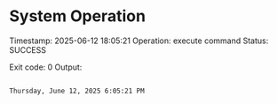 # System Operation
Timestamp: 2025-06-12 18:05:21
Operation: execute command
Status: SUCCESS

Exit code: 0
Output:
```

Thursday, June 12, 2025 6:05:21 PM



```